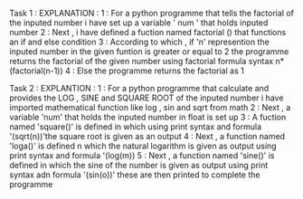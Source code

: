 Task 1 :
EXPLANATION : 
1 : For a python programme that tells the factorial of the inputed number i have set up a variable ' num ' that holds inputed number 
2 : Next , i have defined a fuction named factorial () that functions an if and else condition 
3 : According to which , if 'n' represention the inputed number in the given funtion is greater or equal to 2 the programme returns the factorial of the given number using factorial formula syntax n*(factorial(n-1)) 
4 : Else the programme returns the factorial as 1

Task 2 : 
EXPLANTION : 
1 : For a python programme that calculate and provides the LOG , SINE and SQUARE ROOT of the inputed number i have imported mathematical function like log , sin and sqrt from math 
2 : Next , a variable 'num' that holds the inputed number in float is set up 
3 : A fuction named 'square()' is defined in which using print syntax and formula '(sqrt(n))'the square root is given as an output 
4 : Next , a function named 'loga()' is defined n which the natural logarithm is given as output using print syntax and formula '(log(m))
5 : Next , a function named 'sine()' is defined in which the sine of the number is given as output using print syntax adn formula '(sin(o))'
these are then printed to complete the programme

